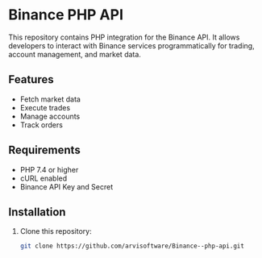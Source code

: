 # Binance PHP API

This repository contains PHP integration for the Binance API. It allows developers to interact with Binance services programmatically for trading, account management, and market data.

## Features
- Fetch market data
- Execute trades
- Manage accounts
- Track orders

## Requirements
- PHP 7.4 or higher
- cURL enabled
- Binance API Key and Secret

## Installation
1. Clone this repository:
   ```bash
   git clone https://github.com/arvisoftware/Binance--php-api.git
